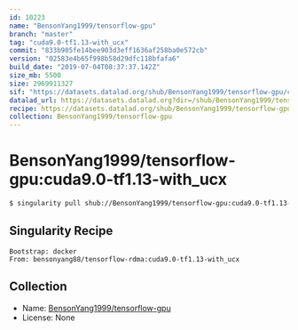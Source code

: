 ```yaml
---
id: 10223
name: "BensonYang1999/tensorflow-gpu"
branch: "master"
tag: "cuda9.0-tf1.13-with_ucx"
commit: "833b905fe14bee903d3eff1636af258ba0e572cb"
version: "02583e4b65f998b58d29dfc118bfafa6"
build_date: "2019-07-04T08:37:37.142Z"
size_mb: 5500
size: 2969911327
sif: "https://datasets.datalad.org/shub/BensonYang1999/tensorflow-gpu/cuda9.0-tf1.13-with_ucx/2019-07-04-833b905f-02583e4b/02583e4b65f998b58d29dfc118bfafa6.simg"
datalad_url: https://datasets.datalad.org?dir=/shub/BensonYang1999/tensorflow-gpu/cuda9.0-tf1.13-with_ucx/2019-07-04-833b905f-02583e4b/
recipe: https://datasets.datalad.org/shub/BensonYang1999/tensorflow-gpu/cuda9.0-tf1.13-with_ucx/2019-07-04-833b905f-02583e4b/Singularity
collection: BensonYang1999/tensorflow-gpu
---
```


# BensonYang1999/tensorflow-gpu:cuda9.0-tf1.13-with_ucx

```bash
$ singularity pull shub://BensonYang1999/tensorflow-gpu:cuda9.0-tf1.13-with_ucx
```

## Singularity Recipe

```singularity
Bootstrap: docker
From: bensonyang88/tensorflow-rdma:cuda9.0-tf1.13-with_ucx
```

## Collection

 - Name: [BensonYang1999/tensorflow-gpu](https://github.com/BensonYang1999/tensorflow-gpu)
 - License: None

